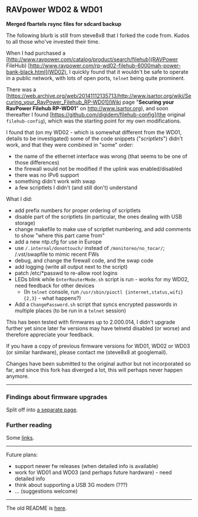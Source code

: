 ## RAVpower WD02 & WD01 ##

**Merged fbartels rsync files for sdcard backup**

The following blurb is still from steve8x8 that I forked the code from. Kudos to all those who've invested their time.

When I had purchased a [http://www.ravpower.com/catalog/product/search/filehub](RAVPower FileHub)
[http://www.ravpower.com/rp-wd02-filehub-6000mah-power-bank-black.html](WD02), I quickly found that it wouldn't be
safe to operate in a public network, with lots of open ports, `telnet` being quite prominent.

There was a [https://web.archive.org/web/20141112135713/http://www.isartor.org/wiki/Securing_your_RavPower_Filehub_RP-WD01](Wiki page "**Securing your RavPower Filehub RP-WD01**" on http://www.isartor.org), and soon thereafter I found
[https://github.com/digidem/filehub-config](the original `filehub-config`), which was the starting
point for my own modifications.

I found that (on my WD02 - which is somewhat different from the WD01, details to be investigated)
some of the code snippets ("*scriptlets*") didn't work, and that they were combined in "some" order:
   * the name of the ethernet interface was wrong (that seems to be one of those differences)
   * the firewall would not be modified if the uplink was enabled/disabled
   * there was no IPv6 support
   * something didn't work with swap
   * a few scriptlets I didn't (and still don't) understand

What I did:
   * add prefix numbers for proper ordering of scriptlets
   * disable part of the scriptlets (in particular, the ones dealing with USB storage)
   * change makefile to make use of scriptlet numbering, and add comments to show "where this part came from"
   * add a new ntp.cfg for use in Europe
   * use `/.internal/donottouch/` instead of `/monitoreo/no_tocar/`; /.vst/swapfile to mimic recent FWs
   * debug, and change the firewall code, and the swap code
   * add logging (write all output next to the script)
   * patch /etc/*passwd to re-allow root logins
   * LEDs blink while `EnterRouterMode.sh` script is run - works for my WD02, need feedback for other devices
      * (In `telnet` console, run `/usr/sbin/pioctl {internet,status,wifi} {2,3}` - what happens?)
   * Add a `ChangePassword.sh` script that syncs encrypted passwords in multiple places (to be run in a `telnet` session)

This has been tested with firmwares up to 2.000.014, I didn't upgrade further yet since later fw versions may have telnetd disabled (or worse)
and therefore appreciate your feedback.

If you have a copy of previous firmware versions for WD01, WD02 or WD03 (or similar hardware), please contact me
(steve8x8 at googlemail).

Changes have been submitted to the original author but not incorporated so far, and since this fork has diverged
a lot, this will perhaps never happen anymore.

---

### Findings about firmware upgrades ###

Split off into [a separate page](doc/Firmwares.md).

### Further reading ###

Some [links](doc/Links.md).

---

Future plans:
   * support newer fw releases (when detailed info is available)
   * work for WD01 and WD03 (and perhaps future hardware) - need detailed info
   * think about supporting a USB 3G modem (???)
   * ... (suggestions welcome)

---

The old README is [here](doc/README_orig.md).
